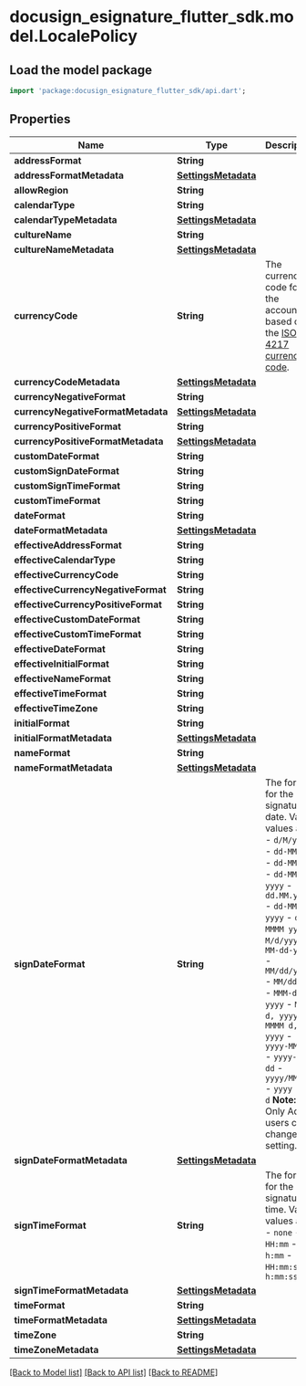 # docusign_esignature_flutter_sdk.model.LocalePolicy

## Load the model package
```dart
import 'package:docusign_esignature_flutter_sdk/api.dart';
```

## Properties
Name | Type | Description | Notes
------------ | ------------- | ------------- | -------------
**addressFormat** | **String** |  | [optional] 
**addressFormatMetadata** | [**SettingsMetadata**](SettingsMetadata.md) |  | [optional] 
**allowRegion** | **String** |  | [optional] 
**calendarType** | **String** |  | [optional] 
**calendarTypeMetadata** | [**SettingsMetadata**](SettingsMetadata.md) |  | [optional] 
**cultureName** | **String** |  | [optional] 
**cultureNameMetadata** | [**SettingsMetadata**](SettingsMetadata.md) |  | [optional] 
**currencyCode** | **String** | The currency code for the account, based on the [ISO 4217 currency code](https://www.iso.org/iso-4217-currency-codes.html). | [optional] 
**currencyCodeMetadata** | [**SettingsMetadata**](SettingsMetadata.md) |  | [optional] 
**currencyNegativeFormat** | **String** |  | [optional] 
**currencyNegativeFormatMetadata** | [**SettingsMetadata**](SettingsMetadata.md) |  | [optional] 
**currencyPositiveFormat** | **String** |  | [optional] 
**currencyPositiveFormatMetadata** | [**SettingsMetadata**](SettingsMetadata.md) |  | [optional] 
**customDateFormat** | **String** |  | [optional] 
**customSignDateFormat** | **String** |  | [optional] 
**customSignTimeFormat** | **String** |  | [optional] 
**customTimeFormat** | **String** |  | [optional] 
**dateFormat** | **String** |  | [optional] 
**dateFormatMetadata** | [**SettingsMetadata**](SettingsMetadata.md) |  | [optional] 
**effectiveAddressFormat** | **String** |  | [optional] 
**effectiveCalendarType** | **String** |  | [optional] 
**effectiveCurrencyCode** | **String** |  | [optional] 
**effectiveCurrencyNegativeFormat** | **String** |  | [optional] 
**effectiveCurrencyPositiveFormat** | **String** |  | [optional] 
**effectiveCustomDateFormat** | **String** |  | [optional] 
**effectiveCustomTimeFormat** | **String** |  | [optional] 
**effectiveDateFormat** | **String** |  | [optional] 
**effectiveInitialFormat** | **String** |  | [optional] 
**effectiveNameFormat** | **String** |  | [optional] 
**effectiveTimeFormat** | **String** |  | [optional] 
**effectiveTimeZone** | **String** |  | [optional] 
**initialFormat** | **String** |  | [optional] 
**initialFormatMetadata** | [**SettingsMetadata**](SettingsMetadata.md) |  | [optional] 
**nameFormat** | **String** |  | [optional] 
**nameFormatMetadata** | [**SettingsMetadata**](SettingsMetadata.md) |  | [optional] 
**signDateFormat** | **String** | The format for the signature date. Valid values are:  - `d/M/yyyy` - `dd-MM-yy` - `dd-MMM-yy` - `dd-MM-yyyy` - `dd.MM.yyyy` - `dd-MMM-yyyy` - `dd MMMM yyyy` - `M/d/yyyy` - `MM-dd-yyyy` - `MM/dd/yyyy` - `MM/dd/yy` - `MMM-dd-yyyy` - `MMM d, yyyy` - `MMMM d, yyyy` - `yyyy-MM-dd` - `yyyy-MMM-dd` - `yyyy/MM/dd` - `yyyy MMMM d`  **Note:** Only Admin users can change this setting.  | [optional] 
**signDateFormatMetadata** | [**SettingsMetadata**](SettingsMetadata.md) |  | [optional] 
**signTimeFormat** | **String** | The format for the signature time. Valid values are:  - `none` - `HH:mm` - `h:mm` - `HH:mm:ss` - `h:mm:ss`  | [optional] 
**signTimeFormatMetadata** | [**SettingsMetadata**](SettingsMetadata.md) |  | [optional] 
**timeFormat** | **String** |  | [optional] 
**timeFormatMetadata** | [**SettingsMetadata**](SettingsMetadata.md) |  | [optional] 
**timeZone** | **String** |  | [optional] 
**timeZoneMetadata** | [**SettingsMetadata**](SettingsMetadata.md) |  | [optional] 

[[Back to Model list]](../README.md#documentation-for-models) [[Back to API list]](../README.md#documentation-for-api-endpoints) [[Back to README]](../README.md)


